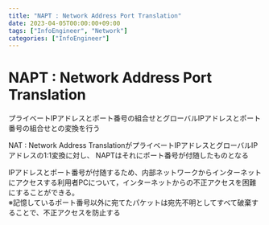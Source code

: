 ```yaml
---
title: "NAPT : Network Address Port Translation"
date: 2023-04-05T00:00:00+09:00
tags: ["InfoEngineer", "Network"]
categories: ["InfoEngineer"]
---
```

# NAPT : Network Address Port Translation

プライベートIPアドレスとポート番号の組合せとグローバルIPアドレスとポート番号の組合せとの変換を行う

NAT : Network Address TranslationがプライベートIPアドレスとグローバルIPアドレスの1:1変換に対し、
NAPTはそれにポート番号が付随したものとなる

IPアドレスとポート番号が付随するため、内部ネットワークからインターネットにアクセスする利用者PCについて，インターネットからの不正アクセスを困難にすることができる。  
※記憶しているポート番号以外に宛てたパケットは宛先不明としてすべて破棄することで、不正アクセスを防止する